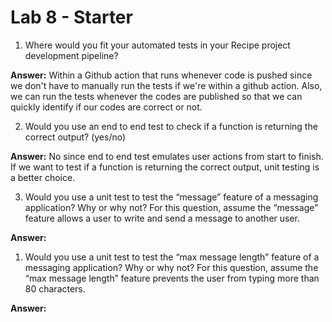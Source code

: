 # Lab 8 - Starter
1) Where would you fit your automated tests in your Recipe project development pipeline? <br>

**Answer:** Within a Github action that runs whenever code is pushed since we don't have to manually run the tests if we're within a github action. Also, we can run the tests whenever the codes are published so that we can quickly identify if our codes are correct or not. <br>

2) Would you use an end to end test to check if a function is returning the correct output? (yes/no) <br>

**Answer:** No since end to end test emulates user actions from start to finish. If we want to test if a function is returning the correct output, unit testing is a better choice. <br>

3) Would you use a unit test to test the “message” feature of a messaging application? Why or why not? For this question, assume the “message” feature allows a user to write and send a message to another user. <br>

**Answer:**  <br>

1) Would you use a unit test to test the “max message length” feature of a messaging application? Why or why not? For this question, assume the “max message length” feature prevents the user from typing more than 80 characters. <br>

**Answer:**  <br>